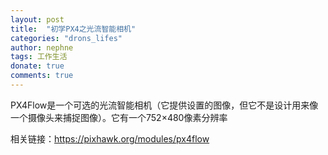 ```yaml
---
layout: post
title:  "初学PX4之光流智能相机"
categories: "drons_lifes"
author: nephne
tags: 工作生活
donate: true
comments: true
---
```

PX4Flow是一个可选的光流智能相机（它提供设置的图像，但它不是设计用来像一个摄像头来捕捉图像）。它有一个752×480像素分辨率


相关链接：https://pixhawk.org/modules/px4flow